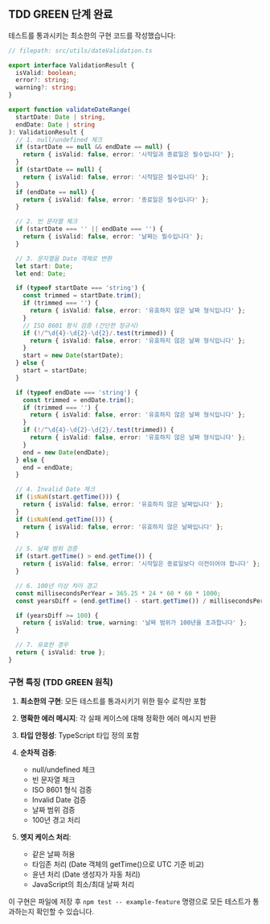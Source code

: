 ## TDD GREEN 단계 완료

테스트를 통과시키는 최소한의 구현 코드를 작성했습니다:

```typescript
// filepath: src/utils/dateValidation.ts

export interface ValidationResult {
  isValid: boolean;
  error?: string;
  warning?: string;
}

export function validateDateRange(
  startDate: Date | string,
  endDate: Date | string
): ValidationResult {
  // 1. null/undefined 체크
  if (startDate == null && endDate == null) {
    return { isValid: false, error: '시작일과 종료일은 필수입니다' };
  }
  if (startDate == null) {
    return { isValid: false, error: '시작일은 필수입니다' };
  }
  if (endDate == null) {
    return { isValid: false, error: '종료일은 필수입니다' };
  }

  // 2. 빈 문자열 체크
  if (startDate === '' || endDate === '') {
    return { isValid: false, error: '날짜는 필수입니다' };
  }

  // 3. 문자열을 Date 객체로 변환
  let start: Date;
  let end: Date;

  if (typeof startDate === 'string') {
    const trimmed = startDate.trim();
    if (trimmed === '') {
      return { isValid: false, error: '유효하지 않은 날짜 형식입니다' };
    }
    // ISO 8601 형식 검증 (간단한 정규식)
    if (!/^\d{4}-\d{2}-\d{2}/.test(trimmed)) {
      return { isValid: false, error: '유효하지 않은 날짜 형식입니다' };
    }
    start = new Date(startDate);
  } else {
    start = startDate;
  }

  if (typeof endDate === 'string') {
    const trimmed = endDate.trim();
    if (trimmed === '') {
      return { isValid: false, error: '유효하지 않은 날짜 형식입니다' };
    }
    if (!/^\d{4}-\d{2}-\d{2}/.test(trimmed)) {
      return { isValid: false, error: '유효하지 않은 날짜 형식입니다' };
    }
    end = new Date(endDate);
  } else {
    end = endDate;
  }

  // 4. Invalid Date 체크
  if (isNaN(start.getTime())) {
    return { isValid: false, error: '유효하지 않은 날짜입니다' };
  }
  if (isNaN(end.getTime())) {
    return { isValid: false, error: '유효하지 않은 날짜입니다' };
  }

  // 5. 날짜 범위 검증
  if (start.getTime() > end.getTime()) {
    return { isValid: false, error: '시작일은 종료일보다 이전이어야 합니다' };
  }

  // 6. 100년 이상 차이 경고
  const millisecondsPerYear = 365.25 * 24 * 60 * 60 * 1000;
  const yearsDiff = (end.getTime() - start.getTime()) / millisecondsPerYear;

  if (yearsDiff >= 100) {
    return { isValid: true, warning: '날짜 범위가 100년을 초과합니다' };
  }

  // 7. 유효한 경우
  return { isValid: true };
}
```

### 구현 특징 (TDD GREEN 원칙)

1. **최소한의 구현**: 모든 테스트를 통과시키기 위한 필수 로직만 포함
2. **명확한 에러 메시지**: 각 실패 케이스에 대해 정확한 에러 메시지 반환
3. **타입 안정성**: TypeScript 타입 정의 포함
4. **순차적 검증**: 
   - null/undefined 체크
   - 빈 문자열 체크
   - ISO 8601 형식 검증
   - Invalid Date 검증
   - 날짜 범위 검증
   - 100년 경고 처리

5. **엣지 케이스 처리**:
   - 같은 날짜 허용
   - 타임존 처리 (Date 객체의 getTime()으로 UTC 기준 비교)
   - 윤년 처리 (Date 생성자가 자동 처리)
   - JavaScript의 최소/최대 날짜 처리

이 구현은 파일에 저장 후 `npm test -- example-feature` 명령으로 모든 테스트가 통과하는지 확인할 수 있습니다.
